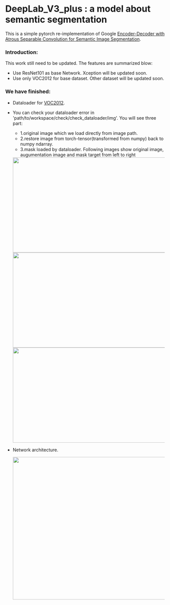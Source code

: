 # DeepLab_V3_plus : a model about semantic segmentation
This is a simple pytorch re-implementation of Google [Encoder-Decoder with Atrous Separable Convolution for Semantic Image Segmentation](https://arxiv.org/pdf/1802.02611.pdf).

### Introduction:
This work still need to be updated.
The features are summarized blow:
+ Use ResNet101 as base Network. Xception will be updated soon.
+ Use only VOC2012 for base dataset. Other dataset will be updated soon.


### We have finished:
+ Dataloader for [VOC2012](http://host.robots.ox.ac.uk/pascal/VOC/voc2012/).
+ You can check your dataloader error in 'path/to/workspace/check/check_dataloader/img'.
  You will see three part:
  + 1.original image which we load directly from image path.
  + 2.restore image from torch-tensor(transformed from numpy) back to numpy ndarray.
  + 3.mask loaded by dataloader.
  Following images show original image, augumentation image and mask target from left to right 
  <div align=left><img width="900" height="300" src="https://github.com/songdejia/DeepLab_v3_plus_pytorch/blob/master/screenshot/combine1.jpg"/></div>
  <div align=left><img width="900" height="300" src="https://github.com/songdejia/DeepLab_v3_plus_pytorch/blob/master/screenshot/combine2.jpg"/></div>
  <div align=left><img width="900" height="300" src="https://github.com/songdejia/DeepLab_v3_plus_pytorch/blob/master/screenshot/combine3.jpg"/></div>

+ Network architecture.
  <div align=left><img width="800" height="450" src="https://github.com/songdejia/DeepLab_v3_plus_pytorch/blob/master/screenshot/network.jpg"/></div>
  
